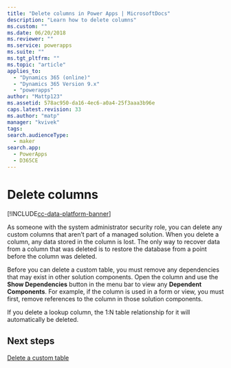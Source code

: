 ```yaml
---
title: "Delete columns in Power Apps | MicrosoftDocs"
description: "Learn how to delete columns"
ms.custom: ""
ms.date: 06/20/2018
ms.reviewer: ""
ms.service: powerapps
ms.suite: ""
ms.tgt_pltfrm: ""
ms.topic: "article"
applies_to: 
  - "Dynamics 365 (online)"
  - "Dynamics 365 Version 9.x"
  - "powerapps"
author: "Mattp123"
ms.assetid: 578ac950-da16-4ec6-a0a4-25f3aaa3b96e
caps.latest.revision: 33
ms.author: "matp"
manager: "kvivek"
tags: 
search.audienceType: 
  - maker
search.app: 
  - PowerApps
  - D365CE
---
```

# Delete columns

[!INCLUDE[cc-data-platform-banner](../../includes/cc-data-platform-banner.md)]

<a name="BKMK_DeletingFields"></a>   
 
 As someone with the system administrator security role, you can delete any custom columns that aren’t part of a managed solution. When you delete a column, any data stored in the column is lost. The only way to recover data from a column that was deleted is to restore the database from a point before the column was deleted.  
  
 Before you can delete a custom table, you must remove any dependencies that may exist in other solution components. Open the column and use the **Show Dependencies** button in the menu bar to view any **Dependent Components**. For example, if the column is used in a form or view, you must first, remove references to the column in those solution components.  
  
 If you delete a lookup column, the 1:N table relationship for it will automatically be deleted.  

 ## Next steps

 [Delete a custom table](data-platform-delete-entity.md)
